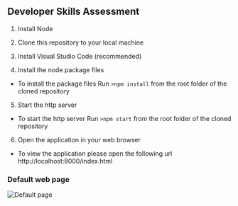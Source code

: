 ## Developer Skills Assessment

1. Install Node

2. Clone this repository to your local machine

3. Install Visual Studio Code (recommended)

4. Install the node package files
- To install the package files
Run 
```>npm install```
from the root folder of the cloned repository

5. Start the http server
- To start the http server
Run 
```>npm start```
from the root folder of the cloned repository

6. Open the application in your web browser
- To view the application please open the following url
http://localhost:8000/index.html

### Default web page
![Default page](https://github.com/sturichardson/developerheatmaptest/blob/master/media/defaultwebpage.PNG?raw=true)